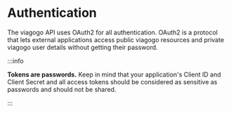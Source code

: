# Authentication

The viagogo API uses OAuth2 for all authentication. OAuth2 is a protocol that
lets external applications access public viagogo resources and private viagogo
user details without getting their password.

:::info

**Tokens are passwords.**
Keep in mind that your application's Client ID and Client Secret and all access
tokens should be considered as sensitive as passwords and should not be shared.

:::

